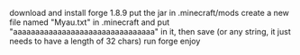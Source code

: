 



download and install forge 1.8.9
put the jar in .minecraft/mods
create a new file named "Myau.txt" in .minecraft and put "aaaaaaaaaaaaaaaaaaaaaaaaaaaaaaaa" in it, then save (or any string, it just needs to have a length of 32 chars)
run forge
enjoy
